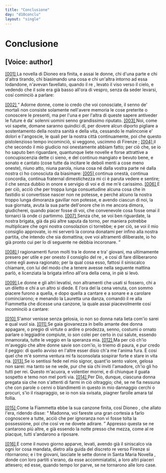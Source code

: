 ```yaml
---
title: "Conclusione"
day: "d10conclu"
layout: "single"
---
```

<div id="d10conclu" type="conclusion" who="author">
 <h1>
  Conclusione
 </h1>
 <p>
  <h2>
   [Voice: author]
  </h2>
 </p>
 <p>
  <a href="{{ site.baseurl }}enDecameron/d10conclu#p10970001" id="p10970001">
   [001]
  </a>
  La novella di
  <name persref="dioneo" type="person">
   Dioneo
  </name>
  era finita, e assai le donne, chi d'una parte e chi d'altra tirando, chi biasimando una cosa e chi un'altra intorno ad essa lodandone, n'avevan favellato, quando il
  <name persref="panfilo" type="person">
   re
  </name>
  , levato il viso verso il cielo, e vedendo che il sole era gi&agrave; basso all'ora di vespro, senza da seder levarsi, cos&iacute; cominci&ograve; a parlare:
 </p>
 <p>
  <a href="{{ site.baseurl }}enDecameron/d10conclu#p10970002" id="p10970002">
   [002]
  </a>
  <q direct="unspecified" who="panfilo">
   Adorne donne, come io credo che voi conosciate, il senno de' mortali non consiste solamente nell'avere memoria le cose preterite o conoscere le presenti, ma per l'una e per l'altra di queste sapere antiveder le future &egrave; da' solenni uomini senno grandissimo riputato.
   <a href="{{ site.baseurl }}enDecameron/d10conclu#p10970003" id="p10970003">
    [003]
   </a>
   Noi, come voi sapete, domane saranno quindici d&iacute;, per dovere alcun diporto pigliare a sostentamento della nostra sanit&agrave; e della vita, cessando le malinconie e' dolori e l'angoscie, le quali per la nostra citt&agrave; continuamente, poi che questo pistolenzioso tempo incominci&ograve;, si veggono, uscimmo di
   <name placeref="firenze" type="place">
    Firenze
   </name>
   ;
   <a href="{{ site.baseurl }}enDecameron/d10conclu#p10970004" id="p10970004">
    [004]
   </a>
   il che secondo il mio giudicio noi onestamente abbiam fatto; per ci&ograve; che, se io ho saputo ben riguardare, quantunque liete novelle e forse attrattive a concupiscenzia dette ci sieno, e del continuo mangiato e bevuto bene, e sonato e cantato (cose tutte da incitare le deboli menti a cose meno oneste), niuno atto, niuna parola, niuna cosa n&eacute; dalla vostra parte n&eacute; dalla nostra ci ho conosciuta da biasimare:
   <a href="{{ site.baseurl }}enDecameron/d10conclu#p10970005" id="p10970005">
    [005]
   </a>
   continua onest&agrave;, continua concordia, continua fraternal dimestichezza mi ci &egrave; paruta vedere e sentire; il che senza dubbio in onore e servigio di voi e di me m'&egrave; carissimo.
   <a href="{{ site.baseurl }}enDecameron/d10conclu#p10970006" id="p10970006">
    [006]
   </a>
   E per ci&ograve;, acci&ograve; che per troppa lunga consuetudine alcuna cosa che in fastidio si convertisse nascer non ne potesse, e perch&eacute; alcuno la nostra troppo lunga dimoranza gavillar non potesse, e avendo ciascun di noi, la sua giornata, avuta la sua parte dell'onore che in me ancora dimora, giudicherei, quando piacer fosse di voi, che convenevole cosa fosse omai il tornarci l&agrave; onde ci partimmo.
   <a href="{{ site.baseurl }}enDecameron/d10conclu#p10970007" id="p10970007">
    [007]
   </a>
   Senza che, se voi ben riguardate, la nostra brigata, gi&agrave; da pi&uacute; altre saputa da torno, per maniera potrebbe multiplicare che ogni nostra consolazion ci torrebbe; e per ci&ograve;, se voi il mio consiglio approvate, io mi server&ograve; la corona donatami per infino alla nostra partita, che intendo che sia domattina; ove voi altramenti diliberaste, io ho gi&agrave; pronto cui per lo d&iacute; seguente ne debbia incoronare.
  </q>
 </p>
 <p>
  <a href="{{ site.baseurl }}enDecameron/d10conclu#p10970008" id="p10970008">
   [008]
  </a>
  I ragionamenti furon molti tra le donne e tra' giovani, ma ultimamente presero per utile e per onesto il consiglio del
  <name persref="panfilo" type="person">
   re
  </name>
  , e cos&iacute; di fare diliberarono come egli aveva ragionato; per la qual cosa esso, fattosi il siniscalco chiamare, con lui del modo che a tenere avesse nella seguente mattina parl&ograve;, e licenziata la brigata infino all'ora della cena, in pi&egrave; si lev&ograve;.
 </p>
 <p>
  <a href="{{ site.baseurl }}enDecameron/d10conclu#p10970009" id="p10970009">
   [009]
  </a>
  Le donne e gli altri levatisi, non altramenti che usati si fossero, chi a un diletto e chi a un altro si diede. E l'ora del la cena venuta, con sommo piacere furono a quella, e dopo quella a cantare e a sonare e a carolare cominciarono; e menando la
  <name persref="lauretta" type="person">
   Lauretta
  </name>
  una danza, comand&ograve; il re alla
  <name persref="fiammetta" type="person">
   Fiammetta
  </name>
  che dicesse una canzone, la quale assai piacevolmente cos&iacute; incominci&ograve; a cantare:
 </p>
 <div3 type="song" who="fiammetta">
  <lg>
   <a href="{{ site.baseurl }}enDecameron/d10conclu#p10970010" id="p10970010">
    [010]
   </a>
   <l>
    S'amor venisse senza gelosia,
   </l>
   <l>
    io non so donna nata
   </l>
   <l>
    lieta com'io sarei e qual vuol sia.
   </l>
  </lg>
  <lg>
   <a href="{{ site.baseurl }}enDecameron/d10conclu#p10970011" id="p10970011">
    [011]
   </a>
   <l>
    Se gaia giovanezza
   </l>
   <l>
    in bello amante dee donna appagare,
   </l>
   <l>
    o pregio di virtute
   </l>
   <l>
    o ardire o prodezza,
   </l>
   <l>
    senno, costumi o ornato parlare
   </l>
   <l>
    o leggiadrie compiute,
   </l>
   <l>
    io son colei per certo in cui salute,
   </l>
   <l>
    essendo innamorata,
   </l>
   <l>
    tutte le veggio en la speranza mia.
   </l>
  </lg>
  <lg>
   <a href="{{ site.baseurl }}enDecameron/d10conclu#p10970012" id="p10970012">
    [012]
   </a>
   <l>
    Ma per ci&ograve; ch'io m'aveggio
   </l>
   <l>
    che altre donne savie son com'io,
   </l>
   <l>
    io triemo di paura,
   </l>
   <l>
    e pur credo il peggio:
   </l>
   <l>
    di quello avviso en l'altre esser disio
   </l>
   <l>
    ch'a me l'anima fura.
   </l>
   <l>
    E cos&iacute; quel che m'&egrave; somma ventura
   </l>
   <l>
    mi fa isconsolata
   </l>
   <l>
    sospirar forte e stare in vita ria.
   </l>
  </lg>
  <lg>
   <a href="{{ site.baseurl }}enDecameron/d10conclu#p10970013" id="p10970013">
    [013]
   </a>
   <l>
    Se io sentissi fede
   </l>
   <l>
    nel mio signor, quant'io sento valore,
   </l>
   <l>
    gelosa non sarei:
   </l>
   <l>
    ma tanto se ne vede,
   </l>
   <l>
    pur che sia chi inviti l'amadore,
   </l>
   <l>
    ch'io gli ho tutti per rei.
   </l>
   <l>
    Questo m'acuora, e volentier morrei,
   </l>
   <l>
    e di chiunque il guata
   </l>
   <l>
    sospetto e temo non mel porti via.
   </l>
  </lg>
  <lg>
   <a href="{{ site.baseurl }}enDecameron/d10conclu#p10970014" id="p10970014">
    [014]
   </a>
   <l>
    Per Dio, dunque, ciascuna
   </l>
   <l>
    donna pregata sia che non s'attenti
   </l>
   <l>
    di farmi in ci&ograve; oltraggio;
   </l>
   <l>
    ch&eacute;, se ne fia nessuna
   </l>
   <l>
    che con parole o cenni o blandimenti
   </l>
   <l>
    in questo in mio dannaggio
   </l>
   <l>
    cerchi o procuri, s'io il risapraggio,
   </l>
   <l>
    se io non sia svisata,
   </l>
   <l>
    piagner farolle amara tal follia.
   </l>
  </lg>
 </div3>
 <p>
  <a href="{{ site.baseurl }}enDecameron/d10conclu#p10970015" id="p10970015">
   [015]
  </a>
  Come la
  <name persref="fiammetta" type="person">
   Fiammetta
  </name>
  ebbe la sua canzone finita, cos&iacute;
  <name persref="dioneo" type="person">
   Dioneo
  </name>
  , che allato l'era, ridendo disse:
  <q direct="unspecified" who="dioneo">
   Madonna, voi fareste una gran cortesia a farlo cognoscere a tutte, acci&ograve; che per ignoranza non vi fosse tolta la possessione, poi che cos&iacute; ve ne dovete adirare.
  </q>
  Appresso questa se ne cantarono pi&uacute; altre, e gi&agrave; essendo la notte presso che mezza, come al
  <name persref="panfilo" type="person">
   re
  </name>
  piacque, tutti s'andarono a riposare.
 </p>
 <p>
  <a href="{{ site.baseurl }}enDecameron/d10conclu#p10970016" id="p10970016">
   [016]
  </a>
  E come il nuovo giorno apparve, levati, avendo gi&agrave; il siniscalco via ogni lor cosa mandata, dietro alla guida del discreto
  <name persref="panfilo" type="person">
   re
  </name>
  verso
  <name placeref="firenze" type="place">
   Firenze
  </name>
  si ritornarono; e i tre giovani, lasciate le sette donne in
  <name placeref="smnovella" type="place">
   Santa Maria Novella
  </name>
  , donde con loro partiti s'erano, da esse accommiatatisi, a loro altri piaceri attesero; ed esse, quando tempo lor parve, se ne tornarono alle loro case.
 </p>
</div>